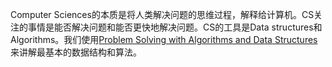 Computer Sciences的本质是将人类解决问题的思维过程，解释给计算机。CS关注的事情是能否解决问题和能否更快地解决问题。CS的工具是Data structures和Algorithms。我们使用[Problem Solving with Algorithms and Data Structures](https://runestone.academy/runestone/static/pythonds/index.html)来讲解最基本的数据结构和算法。